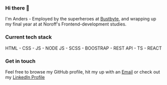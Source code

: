 ### Hi there 👋

I'm Anders - Employed by the superheroes at [Bustbyte](https://bustbyte.no/), and wrapping up my final year at at Noroff's Frontend-development studies.

### Current tech stack

HTML - CSS - JS - NODE JS - SCSS - BOOSTRAP - REST API - TS - REACT

### Get in touch

Feel free to browse my GitHub profile, hit my up with an [Email](mailto:anders@bustbyte.no) or check out my [LinkedIn Profile](https://www.linkedin.com/in/anders-styve-b2378314b/)
